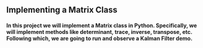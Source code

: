 ## Implementing a Matrix Class

#### In this project we will implement a Matrix class in Python. Specifically, we will implement methods like **determinant**, **trace**, **inverse**, **transpose**, etc. Following which, we are going to run and observe a **Kalman Filter** demo.